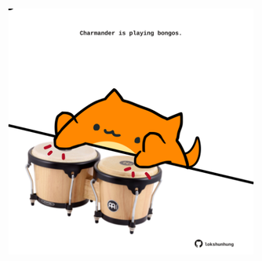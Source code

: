 <!-- built at 17/07/2024, 10:00:49 UTC -->
<p align="center">
  <img width="500" height="500" src="./ReadmeImage.svg">
</p>
